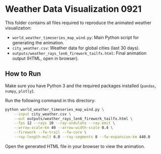 
# Weather Data Visualization 0921

This folder contains all files required to reproduce the animated weather visualization:

- `world_weather_timeseries_map_wind.py`: Main Python script for generating the animation.
- `city_weather.csv`: Weather data for global cities (last 30 days).
- `outputs/weather_rays_len6_firework_tailfx.html`: Final animation output (HTML, open in browser).

## How to Run

Make sure you have Python 3 and the required packages installed (`pandas`, `numpy`, `plotly`).

Run the following command in this directory:

```bash
python world_weather_timeseries_map_wind.py \
	--input city_weather.csv \
	--out outputs/weather_rays_len6_firework_tailfx.html \
	--fps 12 --rays 10 --ray-undulate --ray-emit \
	--arrow-scale-km 40 --arrow-width-scale 0.4 \
	--firework --fw-trail --fw-core \
	--ray-length-mult 6.0 --ray-segments 8 --fw-expansion-km 440.0
```

Open the generated HTML file in your browser to view the animation.
